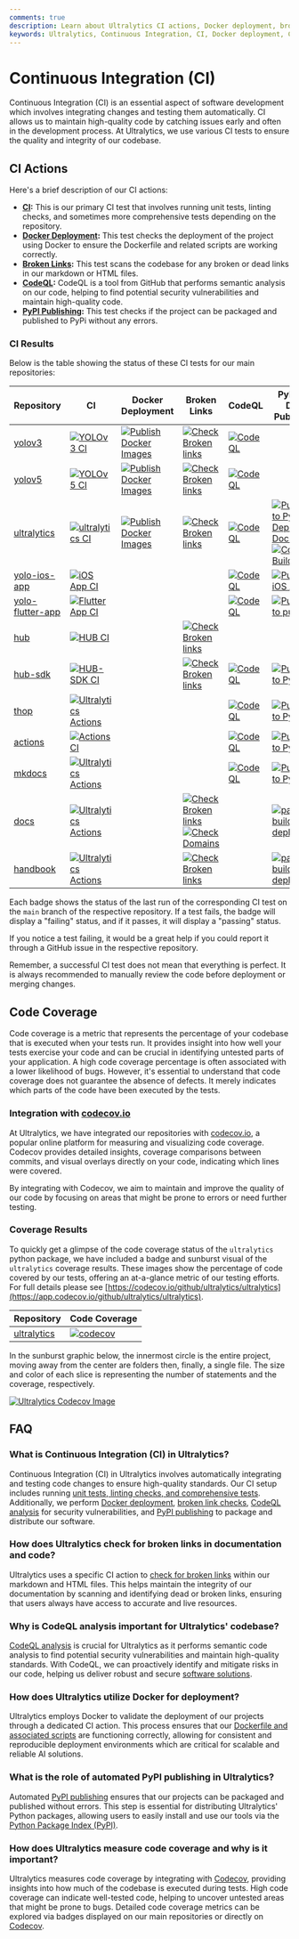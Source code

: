 ```yaml
---
comments: true
description: Learn about Ultralytics CI actions, Docker deployment, broken link checks, CodeQL analysis, and PyPI publishing to ensure high-quality code.
keywords: Ultralytics, Continuous Integration, CI, Docker deployment, CodeQL, PyPI publishing, code quality, automated testing
---
```


# Continuous Integration (CI)

Continuous Integration (CI) is an essential aspect of software development which involves integrating changes and testing them automatically. CI allows us to maintain high-quality code by catching issues early and often in the development process. At Ultralytics, we use various CI tests to ensure the quality and integrity of our codebase.

## CI Actions

Here's a brief description of our CI actions:

- **[CI](https://github.com/ultralytics/ultralytics/actions/workflows/ci.yml):** This is our primary CI test that involves running unit tests, linting checks, and sometimes more comprehensive tests depending on the repository.
- **[Docker Deployment](https://github.com/ultralytics/ultralytics/actions/workflows/docker.yml):** This test checks the deployment of the project using Docker to ensure the Dockerfile and related scripts are working correctly.
- **[Broken Links](https://github.com/ultralytics/ultralytics/actions/workflows/links.yml):** This test scans the codebase for any broken or dead links in our markdown or HTML files.
- **[CodeQL](https://github.com/ultralytics/ultralytics/actions/workflows/codeql.yaml):** CodeQL is a tool from GitHub that performs semantic analysis on our code, helping to find potential security vulnerabilities and maintain high-quality code.
- **[PyPI Publishing](https://github.com/ultralytics/ultralytics/actions/workflows/publish.yml):** This test checks if the project can be packaged and published to PyPi without any errors.

### CI Results

Below is the table showing the status of these CI tests for our main repositories:

| Repository                                                          | CI                                                                                                                                                                                | Docker Deployment                                                                                                                                                                      | Broken Links                                                                                                                                                                                                                                                                                                                                      | CodeQL                                                                                                                                                                                                              | PyPI and Docs Publishing                                                                                                                                                                                                                                                                                                                                                                                   |
| ------------------------------------------------------------------- | --------------------------------------------------------------------------------------------------------------------------------------------------------------------------------- | -------------------------------------------------------------------------------------------------------------------------------------------------------------------------------------- | ------------------------------------------------------------------------------------------------------------------------------------------------------------------------------------------------------------------------------------------------------------------------------------------------------------------------------------------------- | ------------------------------------------------------------------------------------------------------------------------------------------------------------------------------------------------------------------- | ---------------------------------------------------------------------------------------------------------------------------------------------------------------------------------------------------------------------------------------------------------------------------------------------------------------------------------------------------------------------------------------------------------- |
| [yolov3](https://github.com/ultralytics/yolov3)                     | [![YOLOv3 CI](https://github.com/ultralytics/yolov3/actions/workflows/ci-testing.yml/badge.svg)](https://github.com/ultralytics/yolov3/actions/workflows/ci-testing.yml)          | [![Publish Docker Images](https://github.com/ultralytics/yolov3/actions/workflows/docker.yml/badge.svg)](https://github.com/ultralytics/yolov3/actions/workflows/docker.yml)           | [![Check Broken links](https://github.com/ultralytics/yolov3/actions/workflows/links.yml/badge.svg)](https://github.com/ultralytics/yolov3/actions/workflows/links.yml)                                                                                                                                                                           | [![CodeQL](https://github.com/ultralytics/yolov3/actions/workflows/github-code-scanning/codeql/badge.svg)](https://github.com/ultralytics/yolov3/actions/workflows/github-code-scanning/codeql)                     |                                                                                                                                                                                                                                                                                                                                                                                                            |
| [yolov5](https://github.com/ultralytics/yolov5)                     | [![YOLOv5 CI](https://github.com/ultralytics/yolov5/actions/workflows/ci-testing.yml/badge.svg)](https://github.com/ultralytics/yolov5/actions/workflows/ci-testing.yml)          | [![Publish Docker Images](https://github.com/ultralytics/yolov5/actions/workflows/docker.yml/badge.svg)](https://github.com/ultralytics/yolov5/actions/workflows/docker.yml)           | [![Check Broken links](https://github.com/ultralytics/yolov5/actions/workflows/links.yml/badge.svg)](https://github.com/ultralytics/yolov5/actions/workflows/links.yml)                                                                                                                                                                           | [![CodeQL](https://github.com/ultralytics/yolov5/actions/workflows/github-code-scanning/codeql/badge.svg)](https://github.com/ultralytics/yolov5/actions/workflows/github-code-scanning/codeql)                     |                                                                                                                                                                                                                                                                                                                                                                                                            |
| [ultralytics](https://github.com/ultralytics/ultralytics)           | [![ultralytics CI](https://github.com/ultralytics/ultralytics/actions/workflows/ci.yml/badge.svg)](https://github.com/ultralytics/ultralytics/actions/workflows/ci.yml)           | [![Publish Docker Images](https://github.com/ultralytics/ultralytics/actions/workflows/docker.yml/badge.svg)](https://github.com/ultralytics/ultralytics/actions/workflows/docker.yml) | [![Check Broken links](https://github.com/ultralytics/ultralytics/actions/workflows/links.yml/badge.svg)](https://github.com/ultralytics/ultralytics/actions/workflows/links.yml)                                                                                                                                                                 | [![CodeQL](https://github.com/ultralytics/ultralytics/actions/workflows/github-code-scanning/codeql/badge.svg)](https://github.com/ultralytics/ultralytics/actions/workflows/github-code-scanning/codeql)           | [![Publish to PyPI and Deploy Docs](https://github.com/ultralytics/ultralytics/actions/workflows/publish.yml/badge.svg)](https://github.com/ultralytics/ultralytics/actions/workflows/publish.yml) [![Conda Builds](https://github.com/conda-forge/ultralytics-feedstock/actions/workflows/check-prs.yml/badge.svg)](https://github.com/conda-forge/ultralytics-feedstock/actions/workflows/check-prs.yml) |
| [yolo-ios-app](https://github.com/ultralytics/yolo-ios-app)         | [![iOS App CI](https://github.com/ultralytics/yolo-ios-app/actions/workflows/ci.yml/badge.svg)](https://github.com/ultralytics/yolo-ios-app/actions/workflows/ci.yml)             |                                                                                                                                                                                        |                                                                                                                                                                                                                                                                                                                                                   | [![CodeQL](https://github.com/ultralytics/yolo-ios-app/actions/workflows/github-code-scanning/codeql/badge.svg)](https://github.com/ultralytics/yolo-ios-app/actions/workflows/github-code-scanning/codeql)         | [![Publish iOS App](https://github.com/ultralytics/yolo-ios-app/actions/workflows/publish.yml/badge.svg)](https://github.com/ultralytics/yolo-ios-app/actions/workflows/publish.yml)                                                                                                                                                                                                                       |
| [yolo-flutter-app](https://github.com/ultralytics/yolo-flutter-app) | [![Flutter App CI](https://github.com/ultralytics/yolo-flutter-app/actions/workflows/ci.yml/badge.svg)](https://github.com/ultralytics/yolo-flutter-app/actions/workflows/ci.yml) |                                                                                                                                                                                        |                                                                                                                                                                                                                                                                                                                                                   | [![CodeQL](https://github.com/ultralytics/yolo-flutter-app/actions/workflows/github-code-scanning/codeql/badge.svg)](https://github.com/ultralytics/yolo-flutter-app/actions/workflows/github-code-scanning/codeql) | [![Publish to pub.dev](https://github.com/ultralytics/yolo-flutter-app/actions/workflows/publish.yml/badge.svg)](https://github.com/ultralytics/yolo-flutter-app/actions/workflows/publish.yml)                                                                                                                                                                                                            |
| [hub](https://github.com/ultralytics/hub)                           | [![HUB CI](https://github.com/ultralytics/hub/actions/workflows/ci.yml/badge.svg)](https://github.com/ultralytics/hub/actions/workflows/ci.yml)                                   |                                                                                                                                                                                        | [![Check Broken links](https://github.com/ultralytics/hub/actions/workflows/links.yml/badge.svg)](https://github.com/ultralytics/hub/actions/workflows/links.yml)                                                                                                                                                                                 |                                                                                                                                                                                                                     |                                                                                                                                                                                                                                                                                                                                                                                                            |
| [hub-sdk](https://github.com/ultralytics/hub-sdk)                   | [![HUB-SDK CI](https://github.com/ultralytics/hub-sdk/actions/workflows/ci.yml/badge.svg)](https://github.com/ultralytics/hub-sdk/actions/workflows/ci.yml)                       |                                                                                                                                                                                        | [![Check Broken links](https://github.com/ultralytics/hub-sdk/actions/workflows/links.yml/badge.svg)](https://github.com/ultralytics/hub-sdk/actions/workflows/links.yml)                                                                                                                                                                         | [![CodeQL](https://github.com/ultralytics/hub-sdk/actions/workflows/github-code-scanning/codeql/badge.svg)](https://github.com/ultralytics/hub-sdk/actions/workflows/github-code-scanning/codeql)                   | [![Publish to PyPI](https://github.com/ultralytics/hub-sdk/actions/workflows/publish.yml/badge.svg)](https://github.com/ultralytics/hub-sdk/actions/workflows/publish.yml)                                                                                                                                                                                                                                 |
| [thop](https://github.com/ultralytics/thop)                         | [![Ultralytics Actions](https://github.com/ultralytics/thop/actions/workflows/format.yml/badge.svg)](https://github.com/ultralytics/thop/actions/workflows/format.yml)            |                                                                                                                                                                                        |                                                                                                                                                                                                                                                                                                                                                   | [![CodeQL](https://github.com/ultralytics/thop/actions/workflows/github-code-scanning/codeql/badge.svg)](https://github.com/ultralytics/thop/actions/workflows/github-code-scanning/codeql)                         | [![Publish to PyPI](https://github.com/ultralytics/thop/actions/workflows/publish.yml/badge.svg)](https://github.com/ultralytics/thop/actions/workflows/publish.yml)                                                                                                                                                                                                                                       |
| [actions](https://github.com/ultralytics/actions)                   | [![Actions CI](https://github.com/ultralytics/actions/actions/workflows/ci.yml/badge.svg)](https://github.com/ultralytics/actions/actions/workflows/ci.yml)                       |                                                                                                                                                                                        |                                                                                                                                                                                                                                                                                                                                                   | [![CodeQL](https://github.com/ultralytics/actions/actions/workflows/github-code-scanning/codeql/badge.svg)](https://github.com/ultralytics/actions/actions/workflows/github-code-scanning/codeql)                   | [![Publish to PyPI](https://github.com/ultralytics/actions/actions/workflows/publish.yml/badge.svg)](https://github.com/ultralytics/actions/actions/workflows/publish.yml)                                                                                                                                                                                                                                 |
| [mkdocs](https://github.com/ultralytics/mkdocs)                     | [![Ultralytics Actions](https://github.com/ultralytics/mkdocs/actions/workflows/format.yml/badge.svg)](https://github.com/ultralytics/mkdocs/actions/workflows/format.yml)        |                                                                                                                                                                                        |                                                                                                                                                                                                                                                                                                                                                   | [![CodeQL](https://github.com/ultralytics/mkdocs/actions/workflows/github-code-scanning/codeql/badge.svg)](https://github.com/ultralytics/mkdocs/actions/workflows/github-code-scanning/codeql)                     | [![Publish to PyPI](https://github.com/ultralytics/mkdocs/actions/workflows/publish.yml/badge.svg)](https://github.com/ultralytics/mkdocs/actions/workflows/publish.yml)                                                                                                                                                                                                                                   |
| [docs](https://github.com/ultralytics/docs)                         | [![Ultralytics Actions](https://github.com/ultralytics/docs/actions/workflows/format.yml/badge.svg)](https://github.com/ultralytics/docs/actions/workflows/format.yml)            |                                                                                                                                                                                        | [![Check Broken links](https://github.com/ultralytics/docs/actions/workflows/links.yml/badge.svg)](https://github.com/ultralytics/docs/actions/workflows/links.yml)[![Check Domains](https://github.com/ultralytics/docs/actions/workflows/check_domains.yml/badge.svg)](https://github.com/ultralytics/docs/actions/workflows/check_domains.yml) |                                                                                                                                                                                                                     | [![pages-build-deployment](https://github.com/ultralytics/docs/actions/workflows/pages/pages-build-deployment/badge.svg)](https://github.com/ultralytics/docs/actions/workflows/pages/pages-build-deployment)                                                                                                                                                                                              |
| [handbook](https://github.com/ultralytics/handbook)                 | [![Ultralytics Actions](https://github.com/ultralytics/handbook/actions/workflows/format.yml/badge.svg)](https://github.com/ultralytics/handbook/actions/workflows/format.yml)    |                                                                                                                                                                                        | [![Check Broken links](https://github.com/ultralytics/handbook/actions/workflows/links.yml/badge.svg)](https://github.com/ultralytics/handbook/actions/workflows/links.yml)                                                                                                                                                                       |                                                                                                                                                                                                                     | [![pages-build-deployment](https://github.com/ultralytics/handbook/actions/workflows/pages/pages-build-deployment/badge.svg)](https://github.com/ultralytics/handbook/actions/workflows/pages/pages-build-deployment)                                                                                                                                                                                      |

Each badge shows the status of the last run of the corresponding CI test on the `main` branch of the respective repository. If a test fails, the badge will display a "failing" status, and if it passes, it will display a "passing" status.

If you notice a test failing, it would be a great help if you could report it through a GitHub issue in the respective repository.

Remember, a successful CI test does not mean that everything is perfect. It is always recommended to manually review the code before deployment or merging changes.

## Code Coverage

Code coverage is a metric that represents the percentage of your codebase that is executed when your tests run. It provides insight into how well your tests exercise your code and can be crucial in identifying untested parts of your application. A high code coverage percentage is often associated with a lower likelihood of bugs. However, it's essential to understand that code coverage does not guarantee the absence of defects. It merely indicates which parts of the code have been executed by the tests.

### Integration with [codecov.io](https://about.codecov.io/)

At Ultralytics, we have integrated our repositories with [codecov.io](https://about.codecov.io/), a popular online platform for measuring and visualizing code coverage. Codecov provides detailed insights, coverage comparisons between commits, and visual overlays directly on your code, indicating which lines were covered.

By integrating with Codecov, we aim to maintain and improve the quality of our code by focusing on areas that might be prone to errors or need further testing.

### Coverage Results

To quickly get a glimpse of the code coverage status of the `ultralytics` python package, we have included a badge and sunburst visual of the `ultralytics` coverage results. These images show the percentage of code covered by our tests, offering an at-a-glance metric of our testing efforts. For full details please see [https://codecov.io/github/ultralytics/ultralytics](https://app.codecov.io/github/ultralytics/ultralytics).

| Repository                                                | Code Coverage                                                                                                                                           |
| --------------------------------------------------------- | ------------------------------------------------------------------------------------------------------------------------------------------------------- |
| [ultralytics](https://github.com/ultralytics/ultralytics) | [![codecov](https://codecov.io/gh/ultralytics/ultralytics/branch/main/graph/badge.svg?token=HHW7IIVFVY)](https://codecov.io/gh/ultralytics/ultralytics) |

In the sunburst graphic below, the innermost circle is the entire project, moving away from the center are folders then, finally, a single file. The size and color of each slice is representing the number of statements and the coverage, respectively.

<a href="https://app.codecov.io/github/ultralytics/ultralytics">
    <img src="https://codecov.io/gh/ultralytics/ultralytics/branch/main/graphs/sunburst.svg?token=HHW7IIVFVY" alt="Ultralytics Codecov Image">
</a>

## FAQ

### What is Continuous Integration (CI) in Ultralytics?

Continuous Integration (CI) in Ultralytics involves automatically integrating and testing code changes to ensure high-quality standards. Our CI setup includes running [unit tests, linting checks, and comprehensive tests](https://github.com/ultralytics/ultralytics/actions/workflows/ci.yml). Additionally, we perform [Docker deployment](https://github.com/ultralytics/ultralytics/actions/workflows/docker.yml), [broken link checks](https://github.com/ultralytics/ultralytics/actions/workflows/links.yml), [CodeQL analysis](https://github.com/ultralytics/ultralytics/actions/workflows/codeql.yaml) for security vulnerabilities, and [PyPI publishing](https://github.com/ultralytics/ultralytics/actions/workflows/publish.yml) to package and distribute our software.

### How does Ultralytics check for broken links in documentation and code?

Ultralytics uses a specific CI action to [check for broken links](https://github.com/ultralytics/ultralytics/actions/workflows/links.yml) within our markdown and HTML files. This helps maintain the integrity of our documentation by scanning and identifying dead or broken links, ensuring that users always have access to accurate and live resources.

### Why is CodeQL analysis important for Ultralytics' codebase?

[CodeQL analysis](https://github.com/ultralytics/ultralytics/actions/workflows/codeql.yaml) is crucial for Ultralytics as it performs semantic code analysis to find potential security vulnerabilities and maintain high-quality standards. With CodeQL, we can proactively identify and mitigate risks in our code, helping us deliver robust and secure [software solutions](https://www.ultralytics.com/solutions).

### How does Ultralytics utilize Docker for deployment?

Ultralytics employs Docker to validate the deployment of our projects through a dedicated CI action. This process ensures that our [Dockerfile and associated scripts](https://github.com/ultralytics/ultralytics/actions/workflows/docker.yml) are functioning correctly, allowing for consistent and reproducible deployment environments which are critical for scalable and reliable AI solutions.

### What is the role of automated PyPI publishing in Ultralytics?

Automated [PyPI publishing](https://github.com/ultralytics/ultralytics/actions/workflows/publish.yml) ensures that our projects can be packaged and published without errors. This step is essential for distributing Ultralytics' Python packages, allowing users to easily install and use our tools via the [Python Package Index (PyPI)](https://pypi.org/project/ultralytics/).

### How does Ultralytics measure code coverage and why is it important?

Ultralytics measures code coverage by integrating with [Codecov](https://app.codecov.io/github/ultralytics/ultralytics), providing insights into how much of the codebase is executed during tests. High code coverage can indicate well-tested code, helping to uncover untested areas that might be prone to bugs. Detailed code coverage metrics can be explored via badges displayed on our main repositories or directly on [Codecov](https://app.codecov.io/gh/ultralytics/ultralytics).
